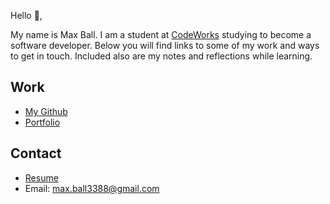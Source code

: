 Hello 👋, 

My name is Max Ball. I am a student at [CodeWorks](https://boisecodeworks.com) studying to become a software developer. Below you will find links to some of my work and ways to get in touch. Included also are my notes and reflections while learning. 

## Work

  + [My Github](https://github.com/Max-Ball)
  + [Portfolio](https://Max-Ball.github.io/)

## Contact

  + [Resume](https://Max-Ball.github.io/resume)
  + Email: max.ball3388@gmail.com
  
